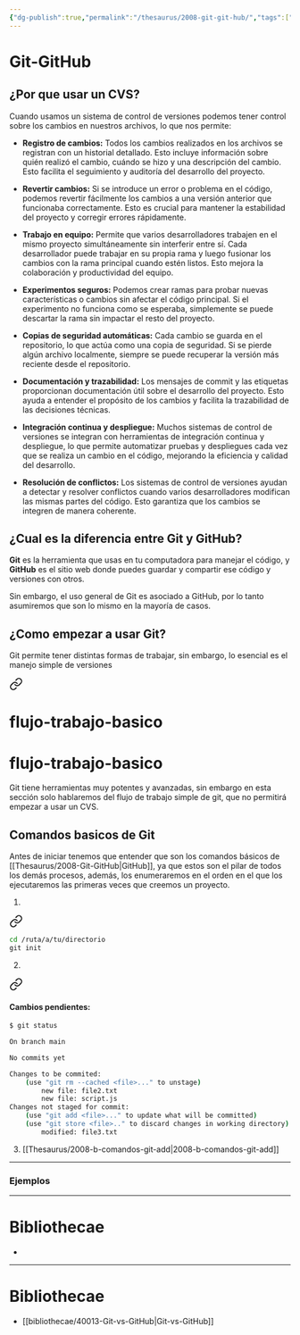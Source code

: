 ```yaml
---
{"dg-publish":true,"permalink":"/thesaurus/2008-git-git-hub/","tags":["programacion","gardenEntry","gardenEntry","gardenEntry","gardenEntry"]}
---
```


# Git-GitHub

## ¿Por que usar un CVS?
Cuando usamos un sistema de control de versiones podemos tener control sobre los cambios en nuestros archivos, lo que nos permite:

- **Registro de cambios:** Todos los cambios realizados en los archivos se registran con un historial detallado. Esto incluye información sobre quién realizó el cambio, cuándo se hizo y una descripción del cambio. Esto facilita el seguimiento y auditoría del desarrollo del proyecto.
    
- **Revertir cambios:** Si se introduce un error o problema en el código, podemos revertir fácilmente los cambios a una versión anterior que funcionaba correctamente. Esto es crucial para mantener la estabilidad del proyecto y corregir errores rápidamente.
    
- **Trabajo en equipo:** Permite que varios desarrolladores trabajen en el mismo proyecto simultáneamente sin interferir entre sí. Cada desarrollador puede trabajar en su propia rama y luego fusionar los cambios con la rama principal cuando estén listos. Esto mejora la colaboración y productividad del equipo.
    
- **Experimentos seguros:** Podemos crear ramas para probar nuevas características o cambios sin afectar el código principal. Si el experimento no funciona como se esperaba, simplemente se puede descartar la rama sin impactar el resto del proyecto.
    
- **Copias de seguridad automáticas:** Cada cambio se guarda en el repositorio, lo que actúa como una copia de seguridad. Si se pierde algún archivo localmente, siempre se puede recuperar la versión más reciente desde el repositorio.
    
- **Documentación y trazabilidad:** Los mensajes de commit y las etiquetas proporcionan documentación útil sobre el desarrollo del proyecto. Esto ayuda a entender el propósito de los cambios y facilita la trazabilidad de las decisiones técnicas.
    
- **Integración continua y despliegue:** Muchos sistemas de control de versiones se integran con herramientas de integración continua y despliegue, lo que permite automatizar pruebas y despliegues cada vez que se realiza un cambio en el código, mejorando la eficiencia y calidad del desarrollo.
    
- **Resolución de conflictos:** Los sistemas de control de versiones ayudan a detectar y resolver conflictos cuando varios desarrolladores modifican las mismas partes del código. Esto garantiza que los cambios se integren de manera coherente.

## ¿Cual es la diferencia entre Git y GitHub?
**Git** es la herramienta que usas en tu computadora para manejar el código, y **GitHub** es el sitio web donde puedes guardar y compartir ese código y versiones con otros.

Sin embargo, el uso general de Git es asociado a GitHub, por lo tanto asumiremos que son lo mismo en la mayoría de casos.

## ¿Como empezar a usar Git?
Git permite tener distintas formas de trabajar, sin embargo, lo esencial es el manejo simple de versiones

<div class="transclusion internal-embed is-loaded"><a class="markdown-embed-link" href="/thesaurus/2008-a-flujo-trabajo-basico/" aria-label="Open link"><svg xmlns="http://www.w3.org/2000/svg" width="24" height="24" viewBox="0 0 24 24" fill="none" stroke="currentColor" stroke-width="2" stroke-linecap="round" stroke-linejoin="round" class="svg-icon lucide-link"><path d="M10 13a5 5 0 0 0 7.54.54l3-3a5 5 0 0 0-7.07-7.07l-1.72 1.71"></path><path d="M14 11a5 5 0 0 0-7.54-.54l-3 3a5 5 0 0 0 7.07 7.07l1.71-1.71"></path></svg></a><div class="markdown-embed">

<div class="markdown-embed-title">

# flujo-trabajo-basico

</div>



# flujo-trabajo-basico

Git tiene herramientas muy potentes y avanzadas, sin embargo en esta sección solo hablaremos del flujo de trabajo simple de git, que no permitirá empezar a usar un CVS.

## Comandos basicos de Git
Antes de iniciar tenemos que entender que son los comandos básicos de [[Thesaurus/2008-Git-GitHub\|GitHub]], ya que estos son el pilar de todos los demás procesos, además, los enumeraremos en el orden en el que los ejecutaremos las primeras veces que creemos un proyecto.

1.  
<div class="transclusion internal-embed is-loaded"><a class="markdown-embed-link" href="/thesaurus/2008-b-comandos-git-init/#2e6f04" aria-label="Open link"><svg xmlns="http://www.w3.org/2000/svg" width="24" height="24" viewBox="0 0 24 24" fill="none" stroke="currentColor" stroke-width="2" stroke-linecap="round" stroke-linejoin="round" class="svg-icon lucide-link"><path d="M10 13a5 5 0 0 0 7.54.54l3-3a5 5 0 0 0-7.07-7.07l-1.72 1.71"></path><path d="M14 11a5 5 0 0 0-7.54-.54l-3 3a5 5 0 0 0 7.07 7.07l1.71-1.71"></path></svg></a><div class="markdown-embed">



```bash
cd /ruta/a/tu/directorio
git init
```

</div></div>

2. 
<div class="transclusion internal-embed is-loaded"><a class="markdown-embed-link" href="/thesaurus/2008-b-comandos-git-status/#cambios-pendientes" aria-label="Open link"><svg xmlns="http://www.w3.org/2000/svg" width="24" height="24" viewBox="0 0 24 24" fill="none" stroke="currentColor" stroke-width="2" stroke-linecap="round" stroke-linejoin="round" class="svg-icon lucide-link"><path d="M10 13a5 5 0 0 0 7.54.54l3-3a5 5 0 0 0-7.07-7.07l-1.72 1.71"></path><path d="M14 11a5 5 0 0 0-7.54-.54l-3 3a5 5 0 0 0 7.07 7.07l1.71-1.71"></path></svg></a><div class="markdown-embed">



#### Cambios pendientes:
```bash
$ git status

On branch main

No commits yet

Changes to be commited:
	(use "git rm --cached <file>..." to unstage)
		new file: file2.txt
		new file: script.js
Changes not staged for commit:
	(use "git add <file>..." to update what will be committed)
	(use "git store <file>.." to discard changes in working directory)
		modified: file3.txt
```


</div></div>

3. [[Thesaurus/2008-b-comandos-git-add\|2008-b-comandos-git-add]]


---
### Ejemplos


---
# Bibliothecae
- 

</div></div>


---
# Bibliothecae
- [[bibliothecae/40013-Git-vs-GitHub\|Git-vs-GitHub]]
